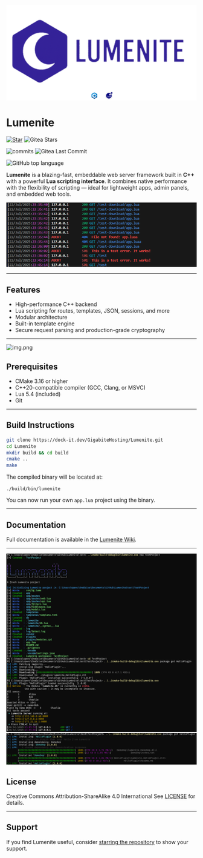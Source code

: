 ![Banner](.readme/banner.png)

# Lumenite

[![Star](https://img.shields.io/github/stars/OusmBlueNinja/Lumenite?style=)](https://github.com/OusmBlueNinja/Lumenite/stargazers)
![Gitea Stars](https://img.shields.io/gitea/stars/GigabiteHosting/Lumenite?gitea_url=https%3A%2F%2Fdock-it.dev&style=flat)


![commits](https://img.shields.io/github/commit-activity/m/OusmBlueNinja/Lumenite)
![Gitea Last Commit](https://img.shields.io/gitea/last-commit/GigabiteHosting/lumenite?gitea_url=https%3A%2F%2Fdock-it.dev%2F)

![GitHub top language](https://img.shields.io/github/languages/top/OusmBlueNinja/LUMENITE)



**Lumenite** is a blazing-fast, embeddable web server framework built in **C++** with a powerful **Lua scripting
interface**.
It combines native performance with the flexibility of scripting — ideal for lightweight apps, admin panels, and
embedded web tools.

![Screenshot](.readme/img.png)

---

## Features

* High-performance C++ backend
* Lua scripting for routes, templates, JSON, sessions, and more
* Modular architecture
* Built-in template engine
* Secure request parsing and production-grade cryptography

---

![img.png](https://github.com/OusmBlueNinja/Lumenite/blob/main/.readme/Gif-cli.gif?raw=true)

## Prerequisites

* CMake 3.16 or higher
* C++20-compatible compiler (GCC, Clang, or MSVC)
* Lua 5.4 (included)
* Git

---

## Build Instructions

```bash
git clone https://dock-it.dev/GigabiteHosting/Lumenite.git
cd Lumenite
mkdir build && cd build
cmake ..
make
```

The compiled binary will be located at:

```
./build/bin/lumenite
```

You can now run your own `app.lua` project using the binary.

---

## Documentation

Full documentation is available in the [Lumenite Wiki](https://dock-it.dev/GigabiteHosting/Lumenite/wiki).

---

![img.png](.readme/cli.png)
![img.png](.readme/pkgmngr.png)

## License

Creative Commons Attribution-ShareAlike 4.0 International
See [LICENSE](./LICENSE) for details.

---

## Support

If you find Lumenite useful, consider [starring the repository](https://github.com/OusmBlueNinja/Lumenite) to show your
support.
